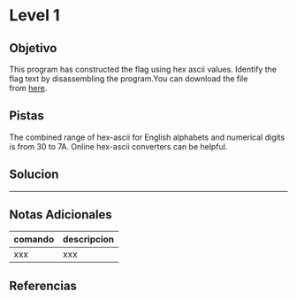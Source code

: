 # Level 1
## Objetivo
This program has constructed the flag using hex ascii values. Identify the flag text by disassembling the program.You can download the file from [here](https://artifacts.picoctf.net/c/508/asciiftw).
## Pistas
The combined range of hex-ascii for English alphabets and numerical digits is from 30 to 7A.
Online hex-ascii converters can be helpful.
## Solucion
----
## Notas Adicionales
|comando|descripcion|
|-------|-----------|
|xxx|xxx|
## Referencias